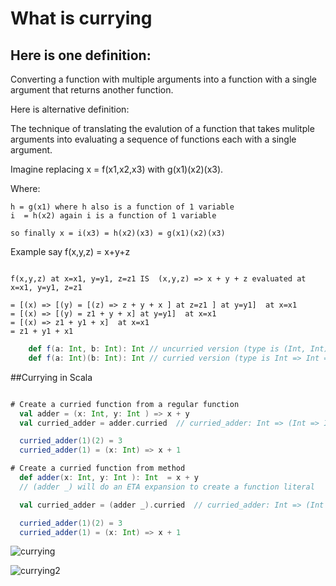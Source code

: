 # What is currying

## Here is one definition:

Converting a function with multiple arguments into a function with a
single argument that returns another function.

Here is alternative definition:

The technique of translating the evalution of a function that takes mulitple arguments
into evaluating a sequence of functions each with a single argument.

Imagine replacing x = f(x1,x2,x3) with g(x1)(x2)(x3).

Where:
```text
h = g(x1) where h also is a function of 1 variable
i  = h(x2) again i is a function of 1 variable

so finally x = i(x3) = h(x2)(x3) = g(x1)(x2)(x3)
```

Example say f(x,y,z) = x+y+z
```text

f(x,y,z) at x=x1, y=y1, z=z1 IS  (x,y,z) => x + y + z evaluated at x=x1, y=y1, z=z1

= [(x) => [(y) = [(z) => z + y + x ] at z=z1 ] at y=y1]  at x=x1
= [(x) => [(y) = z1 + y + x] at y=y1]  at x=x1
= [(x) => z1 + y1 + x]  at x=x1
= z1 + y1 + x1

```

<!-- code -->
```scala
    def f(a: Int, b: Int): Int // uncurried version (type is (Int, Int) => Int)
    def f(a: Int)(b: Int): Int // curried version (type is Int => Int => Int)
```

##Currying in Scala

```scala

# Create a curried function from a regular function
  val adder = (x: Int, y: Int ) => x + y
  val curried_adder = adder.curried  // curried_adder: Int => (Int => Int)

  curried_adder(1)(2) = 3 
  curried_adder(1) = (x: Int) => x + 1 
```

```scala
# Create a curried function from method
  def adder(x: Int, y: Int ): Int  = x + y
  // (adder _) will do an ETA expansion to create a function literal

  val curried_adder = (adder _).curried  // curried_adder: Int => (Int => Int)

  curried_adder(1)(2) = 3 
  curried_adder(1) = (x: Int) => x + 1 

```



![currying](imgs/rtjvmCurrying.png)

![currying2](imgs/rtjvmCurrying_2.png)
